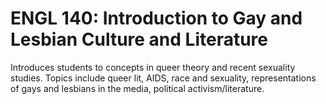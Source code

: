 # ENGL 140: Introduction to Gay and Lesbian Culture and Literature

Introduces students to concepts in queer theory and recent sexuality studies. Topics include queer lit, AIDS, race and sexuality, representations of gays and lesbians in the media, political activism/literature.